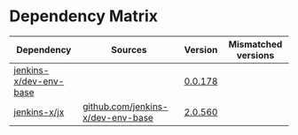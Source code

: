 # Dependency Matrix

Dependency | Sources | Version | Mismatched versions
---------- | ------- | ------- | -------------------
[jenkins-x/dev-env-base](https://github.com/jenkins-x/dev-env-base) |  | [0.0.178](https://github.com/jenkins-x/dev-env-base/releases/tag/v0.0.178) | 
[jenkins-x/jx](https://github.com/jenkins-x/jx) | [github.com/jenkins-x/dev-env-base](https://github.com/jenkins-x/dev-env-base) | [2.0.560](https://github.com/jenkins-x/jx/releases/tag/v2.0.560) | 
